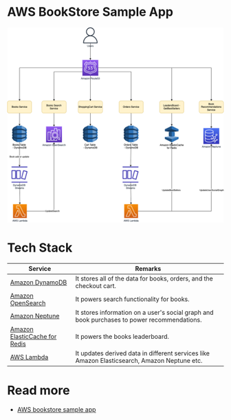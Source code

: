 # AWS BookStore Sample App

![](AWS-Bookstore-Demo-App.png)

# Tech Stack

| Service                                                                                                | Remarks                                                                                      |
|--------------------------------------------------------------------------------------------------------|----------------------------------------------------------------------------------------------|
| [Amazon DynamoDB](../../2_AWS/6_DatabaseServices/AmazonDynamoDB/Readme.md)                   | It stores all of the data for books, orders, and the checkout cart.                          |
| [Amazon OpenSearch](../../2_AWS/6_DatabaseServices/Search-Databases/AmazonOpenSearch.md)                      | It powers search functionality for books.                                                    |
| [Amazon Neptune](../../2_AWS/6_DatabaseServices/AmazonNeptune.md)                            | It stores information on a user's social graph and book purchases to power recommendations.  |
| [Amazon ElasticCache for Redis](../../2_AWS/6_DatabaseServices/AmazonElasticCache/Readme.md) | It powers the books leaderboard.                                                             |
| [AWS Lambda](../../2_AWS/3_ComputeServices/AWSLambda/Readme.md)                              | It updates derived data in different services like Amazon Elasticsearch, Amazon Neptune etc. |

# Read more
- [AWS bookstore sample app](https://github.com/aws-samples/aws-bookstore-demo-app)